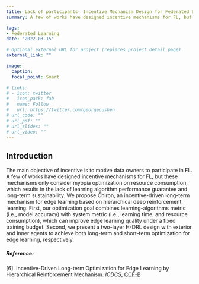 ```yaml
---
title: Lack of participants- Incentive Mechanism Design for Federated Learning
summary: A few of works have designed incentive mechanisms for FL, but these mechanisms only consider myopia optimization on resource consumption, which results in the lack of learning algorithm performance guarantee and long-term sustainability. We propose Chiron, an incentive-driven long-term mechanism for edge learning based on hierarchical deep reinforcement learning. 

tags:
- Federated Learning
date: "2022-03-15"

# Optional external URL for project (replaces project detail page).
external_link: ""

image:
  caption: 
  focal_point: Smart

# links:
# - icon: twitter
#   icon_pack: fab
#   name: Follow
#   url: https://twitter.com/georgecushen
# url_code: ""
# url_pdf: ""
# url_slides: ""
# url_video: ""
---
```


## Introduction

The main objective of incentive is to motive data owners to participate in FL. A few of works have designed incentive mechanisms for FL, but these mechanisms only consider myopia optimization on resource consumption, which results in the lack of learning algorithm performance guarantee and long-term sustainability. We propose Chiron, an incentive-driven long-term mechanism for edge learning based on hierarchical deep reinforcement learning. First, our optimization goal combines learning-algorithms metric (i.e., model accuracy) with system metric (i.e., learning time, and resource consumption), which can improve edge learning quality under a fixed training budget. Second, we present a two-layer H-DRL design with exterior and inner agents to achieve both long-term and short-term optimization for edge learning, respectively.

<!-- {{< figure src="incentive-2.png" caption="Our work: Hierarchical Reinforcement Learning for Incentive mechanism in Federated Learning [6]." >}} -->

##### Reference:

[6]. Incentive-Driven Long-term Optimization for Edge Learning by Hierarchical Reinforcement Mechanism. *ICDCS*, <u>CCF-B</u>